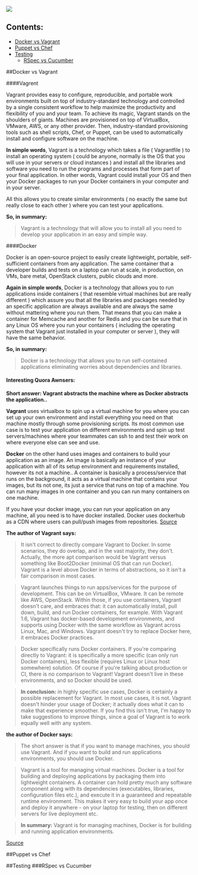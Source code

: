 ![](https://torsaporsa.files.wordpress.com/2013/09/iltni.jpg)

## Contents:
- [Docker vs Vagrant](#docker-vs-vagrant)
- [Puppet vs Chef](#puppet-vs-chef)
- [Testing](#testing)
  - [RSpec vs Cucumber](#rspec-vs-cucumber)


##Docker vs Vagrant

####Vagrent

Vagrant provides easy to configure, reproducible, and portable work environments built on top of industry-standard technology and controlled by a single consistent workflow to help maximize the productivity and flexibility of you and your team.
To achieve its magic, Vagrant stands on the shoulders of giants. Machines are provisioned on top of VirtualBox, VMware, AWS, or any other provider. Then, industry-standard provisioning tools such as shell scripts, Chef, or Puppet, can be used to automatically install and configure software on the machine.

**In simple words**, Vagrant is a technology which takes a file ( Vagrantfile ) to install an operating system ( could be anyone, normally is the OS that you will use in your servers or cloud instances ) and install all the libraries and software you need to run the programs and processes that form part of your final application. In other words, Vagrant could install your OS and then your Docker packages to run your Docker containers in your computer and in your server.

All this allows you to create similar environments ( no exactly the same but really close to each other ) where you can test your applications.

**So, in summary:**

>Vagrant is a technology that will allow you to install all you need to develop your application in an easy and simple way.

####Docker

Docker is an open-source project to easily create lightweight, portable, self-sufficient containers from any application. The same container that a developer builds and tests on a laptop can run at scale, in production, on VMs, bare metal, OpenStack clusters, public clouds and more.

**Again in simple words**, Docker is a technology that allows you to run applications inside containers ( that resemble virtual machines but are really different ) which assure you that all the libraries and packages needed by an specific application are always available and are always the same without mattering where you run them. That means that you can make a container for Memcache and another for Redis and you can be sure that in any Linux OS where you run your containers ( including the operating system that Vagrant just installed in your computer or server ), they will have the same behavior.

**So, in summary:**

>Docker is a technology that allows you to run self-contained applications eliminating worries about dependencies and libraries.

#### Interesting Quora Awnsers:
**Short answer: Vagrant abstracts the machine where as Docker abstracts the application..**

**Vagrant** uses virtualbox to spin up a virtual machine for you where you can set up your own environment and install everything you need on that machine mostly through some provisioning scripts. Its most common use case is to test your application on different environments and spin up test servers/machines where your teammates can ssh to and test their work on where everyone else can see and use.

**Docker** on the other hand uses images and containers to build your application as an image. An image is basically an instance of your application with all of its setup environment and requirements installed, however its not a machine.. A container is basically a process/service that runs on the background, it acts as a virtual machine that contains your images, but its not one, its just a service that runs on top of a machine. You can run many images in one container and you can run many containers on one machine.

If you have your docker image, you can run your application on any machine, all you need is to have docker installed. Docker uses dockerhub as a CDN where users can pull/push images from repositories.
[Source](http://www.quora.com/What-is-the-difference-between-Docker-and-Vagrant-When-should-you-use-each-one)


**The author of Vagrant says:**

>It isn't correct to directly compare Vagrant to Docker. In some scenarios, they do overlap, and in the vast majority, they don't. Actually, the more apt comparison would be Vagrant versus something like Boot2Docker (minimal OS that can run Docker). Vagrant is a level above Docker in terms of abstractions, so it isn't a fair comparison in most cases.

>Vagrant launches things to run apps/services for the purpose of development. This can be on VirtualBox, VMware. It can be remote like AWS, OpenStack. Within those, if you use containers, Vagrant doesn't care, and embraces that: it can automatically install, pull down, build, and run Docker containers, for example. With Vagrant 1.6, Vagrant has docker-based development environments, and supports using Docker with the same workflow as Vagrant across Linux, Mac, and Windows. Vagrant doesn't try to replace Docker here, it embraces Docker practices.

>Docker specifically runs Docker containers. If you're comparing directly to Vagrant: it is specifically a more specific (can only run Docker containers), less flexible (requires Linux or Linux host somewhere) solution. Of course if you're talking about production or CI, there is no comparison to Vagrant! Vagrant doesn't live in these environments, and so Docker should be used.


>**In conclusion:** in highly specific use cases, Docker is certainly a possible replacement for Vagrant. In most use cases, it is not. Vagrant doesn't hinder your usage of Docker; it actually does what it can to make that experience smoother. If you find this isn't true, I'm happy to take suggestions to improve things, since a goal of Vagrant is to work equally well with any system.



**the author of Docker says:**


>The short answer is that if you want to manage machines, you should use Vagrant. And if you want to build and run applications environments, you should use Docker.

>Vagrant is a tool for managing virtual machines. Docker is a tool for building and deploying applications by packaging them into lightweight containers. A container can hold pretty much any software component along with its dependencies (executables, libraries, configuration files etc.), and execute it in a guaranteed and repeatable runtime environment. This makes it very easy to build your app once and deploy it anywhere - on your laptop for testing, then on different servers for live deployment etc.

>**In summary:** Vagrant is for managing machines, Docker is for building and running application environments.

[Source](http://stackoverflow.com/questions/16647069/should-i-use-vagrant-or-docker-io-for-creating-an-isolated-environment)



##Puppet vs Chef


##Testing
###RSpec vs Cucumber
